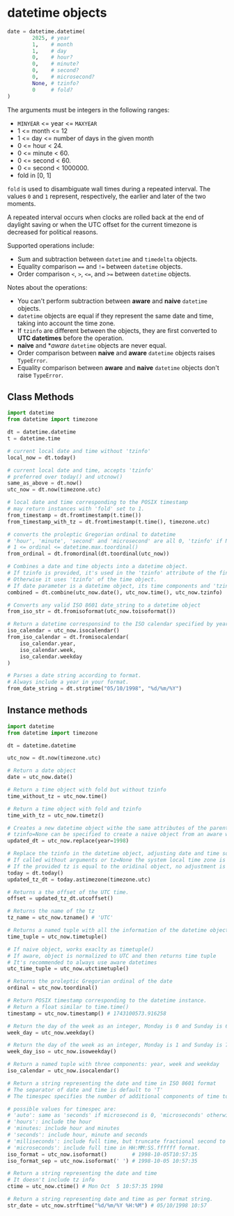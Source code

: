 # datetime objects
```python
date = datetime.datetime(
        2025, # year
        1,    # month
        1,    # day
        0,    # hour?
        0,    # minute?
        0,    # second?
        0,    # microsecond?
        None, # tzinfo?
        0     # fold?
)
```

The arguments must be integers in the following ranges:
- `MINYEAR` <= year <= `MAXYEAR`
- 1 <= month <= 12
- 1 <= day <= number of days in the given month
- 0 <= hour < 24.
- 0 <= minute < 60.
- 0 <= second < 60.
- 0 <= second < 1000000.
- fold in [0, 1]

`fold` is used to disambiguate wall times during a repeated interval.
The values `0` and `1` represent, respectively, the earlier and later of the two moments.

A repeated interval occurs when clocks are rolled back at the end of daylight saving or when the UTC offset for the current timezone is decreased for political reasons.

Supported operations include:
- Sum and subtraction between `datetime` and `timedelta` objects.
- Equality comparison `==` and `!=` between `datetime` objects.
- Order comparison `<`, `>`, `<=`, and `>=` between `datetime` objects.

Notes about the operations:
- You can't perform subtraction between **aware** and **naive** `datetime` objects.
- `datetime` objects are equal if they represent the same date and time, taking into account the time zone.
- If `tzinfo` are different between the objects, they are first converted to **UTC datetimes** before the operation.
- **naive** and **aware* `datetime` objects are never equal.
- Order comparison between **naive** and **aware** `datetime` objects raises `TypeError`.
- Equality comparison between **aware** and **naive** `datetime` objects don't raise `TypeError`.

## Class Methods
```python
import datetime
from datetime import timezone

dt = datetime.datetime
t = datetime.time

# current local date and time without 'tzinfo'
local_now = dt.today()

# current local date and time, accepts 'tzinfo'
# preferred over today() and utcnow()
same_as_above = dt.now()
utc_now = dt.now(timezone.utc)

# local date and time corresponding to the POSIX timestamp
# may return instances with 'fold' set to 1.
from_timestamp = dt.fromtimestamp(t.time())
from_timestamp_with_tz = dt.fromtimestamp(t.time(), timezone.utc)

# converts the proleptic Gregorian ordinal to datetime
# 'hour', 'minute', 'second' and 'microsecond' are all 0, 'tzinfo' if None
# 1 <= ordinal <= datetime.max.toordinal()
from_ordinal = dt.fromordinal(dt.toordinal(utc_now))

# Combines a date and time objects into a datetime object.
# If tzinfo is provided, it's used in the 'tzinfo' attribute of the final object.
# Otherwise it uses 'tzinfo' of the time object.
# If date parameter is a datetime object, its time components and 'tzinfo' attributes are ignored
combined = dt.combine(utc_now.date(), utc_now.time(), utc_now.tzinfo)

# Converts any valid ISO 8601 date_string to a datetime object
from_iso_str = dt.fromisoformat(utc_now.toisoformat())

# Return a datetime corresponsind to the ISO calendar specified by year, week and day.
iso_calendar = utc_now.isocalendar()
from_iso_calendar = dt.fromisocalendar(
    iso_calendar.year,
    iso_calendar.week,
    iso_calendar.weekday
)

# Parses a date string according to format.
# Always include a year in your format.
from_date_string = dt.strptime("05/10/1998", "%d/%m/%Y")
```
## Instance methods
```python
import datetime
from datetime import timezone

dt = datetime.datetime

utc_now = dt.now(timezone.utc)

# Return a date object
date = utc_now.date()

# Return a time object with fold but without tzinfo
time_without_tz = utc_now.time()

# Return a time object with fold and tzinfo
time_with_tz = utc_now.timetz()

# Creates a new datetime object withe the same attributes of the parent replacing the provided attributes.
# tzinfo=None can be specified to create a naive object from an aware with no conversion of date and time data
updated_dt = utc_now.replace(year=1998)

# Replace the tzinfo in the datetime object, adjusting date and time so the result is the same UTC time as self, but in tz's local time.
# If called without arguments or tz=None the system local time zone is used.
# If the provided tz is equal to the oridinal object, no adjustment is performed.
today = dt.today()
updated_tz_dt = today.astimezone(timezone.utc)

# Returns a the offset of the UTC time.
offset = updated_tz_dt.utcoffset()

# Returns the name of the tz
tz_name = utc_now.tzname() # 'UTC'

# Returns a named tuple with all the information of the datetime object
time_tuple = utc_now.timetuple()

# If naive object, works exaclty as timetuple()
# If aware, object is normalized to UTC and then returns time tuple
# It's recommended to always use aware datetimes
utc_time_tuple = utc_now.utctimetuple()

# Returns the proleptic Gregorian ordinal of the date
ordinal = utc_now.toordinal()

# Return POSIX timestamp corresponding to the datetime instance.
# Return a float similar to time.time()
timestamp = utc_now.timestamp() # 1743100573.916258

# Return the day of the week as an integer, Monday is 0 and Sunday is 6
week_day = utc_now.weekday()

# Return the day of the week as an integer, Monday is 1 and Sunday is 7
week_day_iso = utc_now.isoweekday()

# Return a named tuple with three components: year, week and weekday
iso_calendar = utc_now.isocalendar()

# Return a string representing the date and time in ISO 8601 format
# The separator of date and time is default to 'T'
# The timespec specifies the number of additional components of time to include, default to 'auto'

# possible values for timespec are:
# 'auto': same as 'seconds' if microsecond is 0, 'microseconds' otherwise
# 'hours': include the hour
# 'minutes: include hour and minutes 
# 'seconds': include hour, minute and seconds
# 'milliseconds': include full time, but truncate fractional second to milliseconds
# 'microseconds': include full time in HH:MM:SS.ffffff format.
iso_format = utc_now.isoformat()        # 1998-10-05T10:57:35
iso_format_sep = utc_now.isoformat(' ') # 1998-10-05 10:57:35

# Return a string representing the date and time
# It doesn't include tz info
ctime = utc_now.ctime() # Mon Oct  5 10:57:35 1998

# Return a string representing date and time as per format string.
str_date = utc_now.strftime("%d/%m/%Y %H:%M") # 05/10/1998 10:57
```
